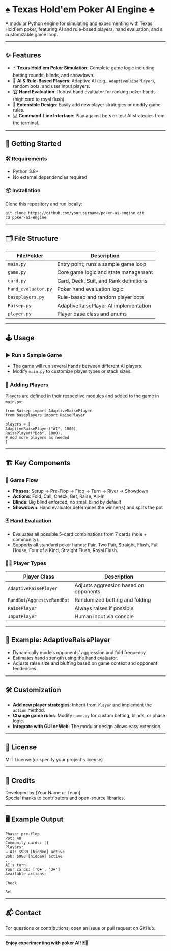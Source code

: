 # ♠️ Texas Hold'em Poker AI Engine ♣️

A modular Python engine for simulating and experimenting with Texas Hold'em poker, featuring AI and rule-based players, hand evaluation, and a customizable game loop.

---

## ✨ Features

- 🃏 **Texas Hold'em Poker Simulation**: Complete game logic including betting rounds, blinds, and showdown.
- 🤖 **AI & Rule-Based Players**: Adaptive AI (e.g., `AdaptiveRaisePlayer`), random bots, and user input players.
- 🏆 **Hand Evaluation**: Robust hand evaluator for ranking poker hands (high card to royal flush).
- 🧩 **Extensible Design**: Easily add new player strategies or modify game rules.
- 💻 **Command-Line Interface**: Play against bots or test AI strategies from the terminal.

---

## 🚀 Getting Started

### 🛠️ Requirements

- Python 3.8+
- No external dependencies required

### 📦 Installation

Clone this repository and run locally:
```
git clone https://github.com/yourusername/poker-ai-engine.git
cd poker-ai-engine
```

---

## 🗂️ File Structure

| File/Folder         | Description                                    |
|---------------------|------------------------------------------------|
| `main.py`           | Entry point; runs a sample game loop           |
| `game.py`           | Core game logic and state management           |
| `card.py`           | Card, Deck, Suit, and Rank definitions         |
| `hand_evaluator.py` | Poker hand evaluation logic                    |
| `baseplayers.py`    | Rule-based and random player bots              |
| `Raisep.py`         | AdaptiveRaisePlayer AI implementation          |
| `player.py`         | Player base class and enums                    |

---

## 🕹️ Usage

### ▶️ Run a Sample Game


- The game will run several hands between different AI players.
- Modify `main.py` to customize player types or stack sizes.

### 👥 Adding Players

Players are defined in their respective modules and added to the game in `main.py`:

```
from Raisep import AdaptiveRaisePlayer
from baseplayers import RaisePlayer

players = [
AdaptiveRaisePlayer("AI", 1000),
RaisePlayer("Bob", 1000),
# Add more players as needed
]
```

---

## 🏗️ Key Components

### 🔄 Game Flow

- **Phases**: Setup → Pre-Flop → Flop → Turn → River → Showdown
- **Actions**: Fold, Call, Check, Bet, Raise, All-In
- **Blinds**: Big blind enforced, no small blind by default
- **Showdown**: Hand evaluator determines the winner(s) and splits the pot

### 🃏 Hand Evaluation

- Evaluates all possible 5-card combinations from 7 cards (hole + community).
- Supports all standard poker hands: Pair, Two Pair, Straight, Flush, Full House, Four of a Kind, Straight Flush, Royal Flush.

### 🧑‍💻 Player Types

| Player Class            | Description                                   |
|-------------------------|-----------------------------------------------|
| `AdaptiveRaisePlayer`   | Adjusts aggression based on opponents         |
| `RandBot`/`AggresiveRandBot` | Randomized betting and folding         |
| `RaisePlayer`           | Always raises if possible                     |
| `InputPlayer`           | Human input via console                       |

---

## 🤖 Example: AdaptiveRaisePlayer

- Dynamically models opponents' aggression and fold frequency.
- Estimates hand strength using the hand evaluator.
- Adjusts raise size and bluffing based on game context and opponent tendencies.

---

## 🛠️ Customization

- **Add new player strategies**: Inherit from `Player` and implement the `action` method.
- **Change game rules**: Modify `game.py` for custom betting, blinds, or phase logic.
- **Integrate with GUI or Web**: The modular design allows easy extension.

---

## 📄 License

MIT License (or specify your project's license)

---

## 🙏 Credits

Developed by [Your Name or Team].  
Special thanks to contributors and open-source libraries.

---

## 🖥️ Example Output

```
Phase: pre-flop
Pot: 40
Community cards: []
Players:
→ AI: $980 [hidden] active
Bob: $980 [hidden] active
...
AI's turn
Your cards: ['Q♠', 'J♦']
Available actions:

Check

Bet
```

---

## 📬 Contact

For questions or contributions, open an issue or pull request on GitHub.

---

**Enjoy experimenting with poker AI! 🃏🤖**

